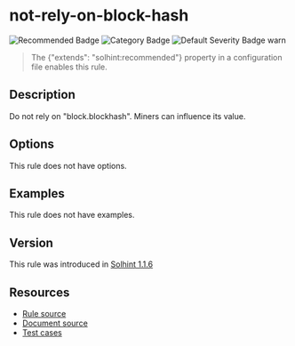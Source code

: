 <!---
This is a dynamically generated file. Do not edit manually.
date:        Sat, 24 Aug 2019 01:45:10 GMT
author:      "Peter Chung <touhonoob@gmail.com>"
--->

# not-rely-on-block-hash
![Recommended Badge](https://img.shields.io/badge/-Recommended-brightgreen)
![Category Badge](https://img.shields.io/badge/-Security%20Rules-informational)
![Default Severity Badge warn](https://img.shields.io/badge/Default%20Severity-warn-yellow)
> The {"extends": "solhint:recommended"} property in a configuration file enables this rule.


## Description
Do not rely on "block.blockhash". Miners can influence its value.

## Options
This rule does not have options.

## Examples
This rule does not have examples.

## Version
This rule was introduced in [Solhint 1.1.6](https://github.com/protofire/solhint/tree/v1.1.6)

## Resources
- [Rule source](https://github.com/protofire/solhint/tree/master/lib/rules/security/not-rely-on-block-hash.js)
- [Document source](https://github.com/protofire/solhint/tree/master/docs/rules/security/not-rely-on-block-hash.md)
- [Test cases](https://github.com/protofire/solhint/tree/master/test/rules/security/not-rely-on-block-hash.js)
